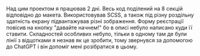 Над цим проектом я працював 2 дні. Весь код поділений на 8 секцій відповідно до макета. Використовував SCSS, а також під різну роздільну здатність екрану підвантажував різні зображення. Форму реєстрації повісив на кнопку "давайте начнем!" бо в описі небуло написано куди її ставити. Складностей особливих небуло, тільки в одному там де були лінії з відцотками я незнав як це зробити, тому звернувся за допомогою до ChatGPT і він допоміг мені розібратися в цьому.

